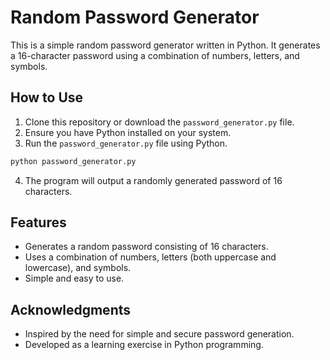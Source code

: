 # Random Password Generator

This is a simple random password generator written in Python. It generates a 16-character password using a combination of numbers, letters, and symbols.

## How to Use

1. Clone this repository or download the `password_generator.py` file.
2. Ensure you have Python installed on your system.
3. Run the `password_generator.py` file using Python.

```bash
python password_generator.py
```

4. The program will output a randomly generated password of 16 characters.

## Features

- Generates a random password consisting of 16 characters.
- Uses a combination of numbers, letters (both uppercase and lowercase), and symbols.
- Simple and easy to use.

## Acknowledgments

- Inspired by the need for simple and secure password generation.
- Developed as a learning exercise in Python programming.
